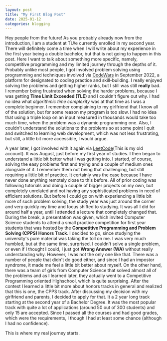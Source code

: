 ```yaml
---
layout: post
title: "My First Blog Post"
date: 2025-01-12
categories: blogging
---
```


Hey people from the future! As you probably already now from the introduction, I am a student at TU/e currently enrolled in my second year. There will definitely come a time when I will write about my experience in the first year being a double bachelor, but that is not going to happen in this post. Here I want to talk about something more specific, namely, competitive programming and my limited journey through the depths of it. Probably unlike most people, I got involved problem solving using programming and techniques involved via [CodeWars](https://www.codewars.com/users/WOWnas) in September 2022, a platform for designated to coding practice and skill-building. I really enjoyed solving the problems and getting higher ranks, but I still was still **really** bad. I remember being frustrated when solving the harder problems, because I was getting **Time Limit Exceeded (TLE)** and I couldn't figure out why. I had no idea what *algorithmic time complexity* was at that time as I was a complete beginner. I remember complaining to my girlfriend that I know all of the solution, but for some reason my program is too slow. I had no idea that using a triple loop on an input measured in thousands would take too much time, when the problem was a dynamic programming one. Also, I couldn't understand the solutions to the problems so at some point I quit and switched to learning web development, which was not less frustrating, but still, a little bit more accessible, I would argue.

A year later, I got involved with it again via [LeetCode](https://leetcode.com/u/WOWnas/)(This is my old account). It was August, just before my first year of studies. I then began to understand a little bit better what I was getting into. I started, of course, solving the easy problems first and trying and a couple of medium ones alongside of it. I remember them not being that challenging, but still requiring a little bit of practice. It certainly was the case because I have never done anything remotely close to this before. All of prior coding was following tutorials and doing a couple of bigger projects on my own, but completely unrelated and not having any sophisticated problems in need of efficient solutions. But before I could go on with experiencing a little bit more of such problem solving, the study year was just around the corner and very quickly my time and focus shifted to studying. It was all I did for around half a year, until I attended a lecture that completely changed that. During the break, a presentation was given, which invited Computer Science students to attend a small practice competition for first year students that was hosted by the **Competitive Programming and Problem Solving (CPPS) Honors Track**. I decided to go, since studying the university's pure material was taking the toll on me. I was very much humbled, but at the same time, surprised. I couldn't solve a single problem, or even if I thought I could, I just got **Wrong Answer (WA)** without really understanding why. However, I was not the only one like that. There was a number of people that didn't do good either, and since I had an impostor syndrome, it made me feel a little bit better about myself. On the other hand, there was a team of girls from Computer Science that solved almost all of the problems and as I learned later, they actually went to a Competitive Programming oriented Highschool, which is quite surprising. After the contest I learned a little bit more about honors tracks in general and realized that this is one, the CPPS track. After discussing my decision with my girlfriend and parents, I decided to apply for that. It a 2 year long track starting at the second year of a Bachelor Degree. It was the most popular track with quite a lot of applications (around 50 out of 300 students) and only 15 are accepted. Since I passed all the courses and had good grades, which were the requirements, I though I had at least some chance (although I had no confidence). 

This is where my real journey starts. 
